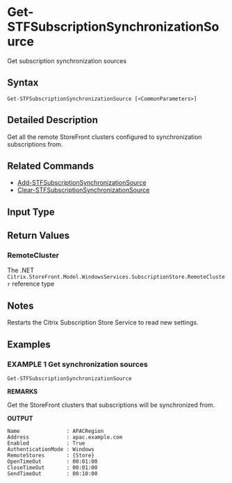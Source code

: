 ﻿# Get-STFSubscriptionSynchronizationSource

Get subscription synchronization sources

## Syntax

```
Get-STFSubscriptionSynchronizationSource [<CommonParameters>]
```

## Detailed Description

Get all the remote StoreFront clusters configured to synchronization subscriptions from.

## Related Commands

* [Add-STFSubscriptionSynchronizationSource](./Add-STFSubscriptionSynchronizationSource)
* [Clear-STFSubscriptionSynchronizationSource](./Clear-STFSubscriptionSynchronizationSource)

## Input Type

### 



## Return Values

### RemoteCluster

The .NET `Citrix.StoreFront.Model.WindowsServices.SubscriptionStore.RemoteCluster` reference type

## Notes

Restarts the Citrix Subscription Store Service to read new settings.

## Examples

### EXAMPLE 1 Get synchronization sources

```
Get-STFSubscriptionSynchronizationSource
```

**REMARKS**

Get the StoreFront clusters that subscriptions will be synchronized from.

**OUTPUT**

```
Name               : APACRegion
Address            : apac.example.com
Enabled            : True
AuthenticationMode : Windows
RemoteStores       : {Store}
OpenTimeOut        : 00:01:00
CloseTimeOut       : 00:01:00
SendTimeOut        : 00:10:00
```
